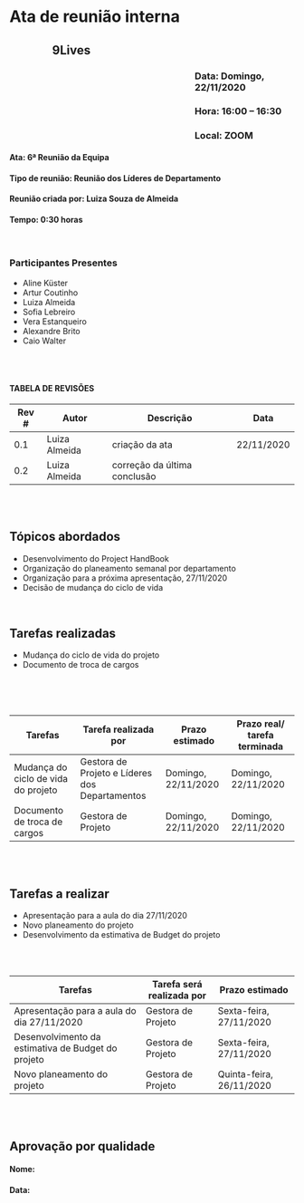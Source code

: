 ﻿


# Ata de reunião interna

## <p style='padding-left:15%'> <b> 9Lives </b> <insert date_dime></p>

### <p style='padding-left:65%'> <b>Data:</b> Domingo, 22/11/2020 <insert date_dime></p>
### <p style='padding-left:65%'> <b>Hora:</b> 16:00 – 16:30  <insert date_dime></p>
### <p style='padding-left:65%'> <b>Local:</b> ZOOM <insert date_dime></p>

#### <b> Ata:</b> 6ª Reunião da Equipa
#### <b> Tipo de reunião:</b> Reunião dos Líderes de Departamento
#### <b> Reunião criada por:</b> Luiza Souza de Almeida
#### <b> Tempo:</b> 0:30 horas

</br>

### <b>Participantes Presentes</b>
* Aline Küster
* Artur Coutinho
* Luiza Almeida
* Sofia Lebreiro
* Vera Estanqueiro
* Alexandre Brito
* Caio Walter

<br/>
<br/>

#### TABELA DE REVISÕES
Rev # | Autor|  Descrição | Data
--- | --- | --- | ---
0.1 | Luiza Almeida | criação da ata | 22/11/2020
0.2 | Luiza Almeida | correção da última conclusão | 

<br/>
<br/>

## <b> Tópicos abordados </b>
* Desenvolvimento do Project HandBook
* Organização do planeamento semanal por departamento
* Organização para a próxima apresentação, 27/11/2020
* Decisão de mudança do ciclo de vida   
<br/>

## Tarefas realizadas
* Mudança do ciclo de vida do projeto
* Documento de troca de cargos
<br/>
<br/>
<br/>

Tarefas | Tarefa realizada por |  Prazo estimado | Prazo real/ tarefa terminada
--- | --- | --- | ---
Mudança do ciclo de vida do projeto| Gestora de Projeto e Líderes dos Departamentos | Domingo, 22/11/2020 | Domingo, 22/11/2020
Documento de troca de cargos| Gestora de Projeto | Domingo, 22/11/2020 | Domingo, 22/11/2020
<br/> 
<br/>

## Tarefas a realizar
* Apresentação para a aula do dia 27/11/2020
* Novo planeamento do projeto
* Desenvolvimento da estimativa de Budget do projeto
<br/>

<br/>

Tarefas | Tarefa será realizada por |  Prazo estimado
--- | --- | --- | 
Apresentação para a aula do dia 27/11/2020 | Gestora de Projeto | Sexta-feira, 27/11/2020 | 
Desenvolvimento da estimativa de Budget do projeto | Gestora de Projeto | Sexta-feira, 27/11/2020 | 
Novo planeamento do projeto | Gestora de Projeto | Quinta-feira, 26/11/2020 | 

</br>
</br>

## Aprovação por qualidade
#### <b> Nome:</b> 
#### <b> Data:</b> 

